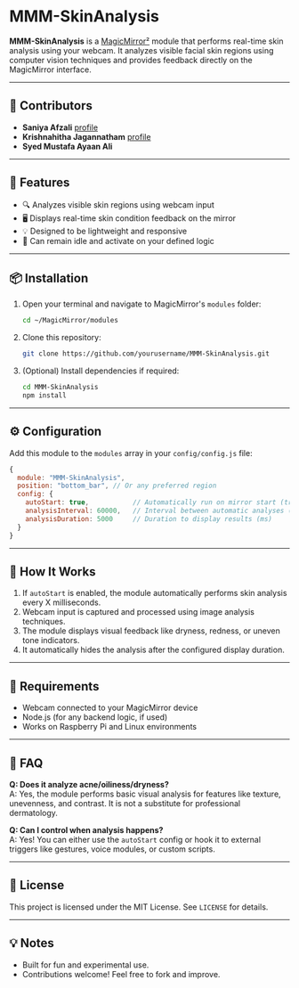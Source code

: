 # MMM-SkinAnalysis

**MMM-SkinAnalysis** is a [MagicMirror²](https://magicmirror.builders/) module that performs real-time skin analysis using your webcam. It analyzes visible facial skin regions using computer vision techniques and provides feedback directly on the MagicMirror interface.

---

## 👥 Contributors
- **Saniya Afzali** [profile](https://github.com/SaniyaAfzali)
- **Krishnahitha Jagannatham** [profile](https://github.com/KrishnahithaJagannatham)
- **Syed Mustafa Ayaan Ali**  

---

## 🧠 Features

- 🔍 Analyzes visible skin regions using webcam input
- 🖥 Displays real-time skin condition feedback on the mirror
- 💡 Designed to be lightweight and responsive
- 🛑 Can remain idle and activate on your defined logic

---

## 📦 Installation

1. Open your terminal and navigate to MagicMirror's `modules` folder:
   ```bash
   cd ~/MagicMirror/modules
   ```

2. Clone this repository:
   ```bash
   git clone https://github.com/yourusername/MMM-SkinAnalysis.git
   ```

3. (Optional) Install dependencies if required:
   ```bash
   cd MMM-SkinAnalysis
   npm install
   ```

---

## ⚙️ Configuration

Add this module to the `modules` array in your `config/config.js` file:

```javascript
{
  module: "MMM-SkinAnalysis",
  position: "bottom_bar", // Or any preferred region
  config: {
    autoStart: true,           // Automatically run on mirror start (true/false)
    analysisInterval: 60000,   // Interval between automatic analyses (ms)
    analysisDuration: 5000     // Duration to display results (ms)
  }
}
```

---

## 🧪 How It Works

1. If `autoStart` is enabled, the module automatically performs skin analysis every X milliseconds.
2. Webcam input is captured and processed using image analysis techniques.
3. The module displays visual feedback like dryness, redness, or uneven tone indicators.
4. It automatically hides the analysis after the configured display duration.

---

## 🔐 Requirements

- Webcam connected to your MagicMirror device
- Node.js (for any backend logic, if used)
- Works on Raspberry Pi and Linux environments

---

## 🙋 FAQ

**Q: Does it analyze acne/oiliness/dryness?**  
A: Yes, the module performs basic visual analysis for features like texture, unevenness, and contrast. It is not a substitute for professional dermatology.

**Q: Can I control when analysis happens?**  
A: Yes! You can either use the `autoStart` config or hook it to external triggers like gestures, voice modules, or custom scripts.


---
## 📄 License

This project is licensed under the MIT License. See `LICENSE` for details.

---

## 💡 Notes

- Built for fun and experimental use.
- Contributions welcome! Feel free to fork and improve.
